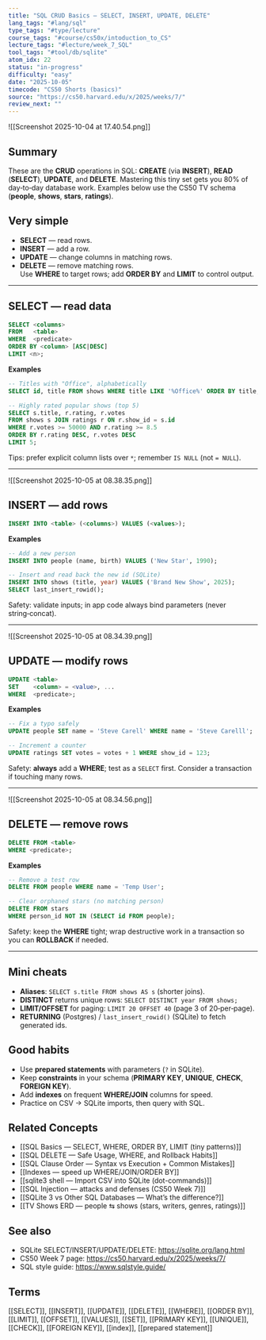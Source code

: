 ```yaml
---
title: "SQL CRUD Basics — SELECT, INSERT, UPDATE, DELETE"  
lang_tags: "#lang/sql"
type_tags: "#type/lecture"
course_tags: "#course/cs50x/intoduction_to_CS"
lecture_tags: "#lecture/week_7_SQL"
tool_tags: "#tool/db/sqlite"
atom_idx: 22
status: "in-progress"
difficulty: "easy"
date: "2025-10-05"
timecode: "CS50 Shorts (basics)"
source: "https://cs50.harvard.edu/x/2025/weeks/7/"
review_next: ""
---
```


![[Screenshot 2025-10-04 at 17.40.54.png]]

## Summary
These are the **CRUD** operations in SQL: **CREATE** (via **INSERT**), **READ** (**SELECT**), **UPDATE**, and **DELETE**. Mastering this tiny set gets you 80% of day‑to‑day database work. Examples below use the CS50 TV schema (**people**, **shows**, **stars**, **ratings**).

## Very simple
- **SELECT** — read rows.  
- **INSERT** — add a row.  
- **UPDATE** — change columns in matching rows.  
- **DELETE** — remove matching rows.  
Use **WHERE** to target rows; add **ORDER BY** and **LIMIT** to control output.

---

## SELECT — read data
```sql
SELECT <columns>
FROM   <table>
WHERE  <predicate>
ORDER BY <column> [ASC|DESC]
LIMIT <n>;
```
**Examples**
```sql
-- Titles with "Office", alphabetically
SELECT id, title FROM shows WHERE title LIKE '%Office%' ORDER BY title;

-- Highly rated popular shows (top 5)
SELECT s.title, r.rating, r.votes
FROM shows s JOIN ratings r ON r.show_id = s.id
WHERE r.votes >= 50000 AND r.rating >= 8.5
ORDER BY r.rating DESC, r.votes DESC
LIMIT 5;
```
Tips: prefer explicit column lists over `*`; remember `IS NULL` (not `= NULL`).

---

![[Screenshot 2025-10-05 at 08.38.35.png]]

## INSERT — add rows
```sql
INSERT INTO <table> (<columns>) VALUES (<values>);
```
**Examples**
```sql
-- Add a new person
INSERT INTO people (name, birth) VALUES ('New Star', 1990);

-- Insert and read back the new id (SQLite)
INSERT INTO shows (title, year) VALUES ('Brand New Show', 2025);
SELECT last_insert_rowid();
```
Safety: validate inputs; in app code always bind parameters (never string‑concat).

---

![[Screenshot 2025-10-05 at 08.34.39.png]]

## UPDATE — modify rows
```sql
UPDATE <table>
SET    <column> = <value>, ...
WHERE  <predicate>;
```
**Examples**
```sql
-- Fix a typo safely
UPDATE people SET name = 'Steve Carell' WHERE name = 'Steve Carelll';

-- Increment a counter
UPDATE ratings SET votes = votes + 1 WHERE show_id = 123;
```
Safety: **always** add a **WHERE**; test as a `SELECT` first. Consider a transaction if touching many rows.

---

![[Screenshot 2025-10-05 at 08.34.56.png]]

## DELETE — remove rows
```sql
DELETE FROM <table>
WHERE <predicate>;
```
**Examples**
```sql
-- Remove a test row
DELETE FROM people WHERE name = 'Temp User';

-- Clear orphaned stars (no matching person)
DELETE FROM stars
WHERE person_id NOT IN (SELECT id FROM people);
```
Safety: keep the **WHERE** tight; wrap destructive work in a transaction so you can **ROLLBACK** if needed.

---

## Mini cheats
- **Aliases**: `SELECT s.title FROM shows AS s` (shorter joins).  
- **DISTINCT** returns unique rows: `SELECT DISTINCT year FROM shows;`  
- **LIMIT/OFFSET** for paging: `LIMIT 20 OFFSET 40` (page 3 of 20‑per‑page).  
- **RETURNING** (Postgres) / `last_insert_rowid()` (SQLite) to fetch generated ids.

## Good habits
- Use **prepared statements** with parameters (`?` in SQLite).  
- Keep **constraints** in your schema (**PRIMARY KEY**, **UNIQUE**, **CHECK**, **FOREIGN KEY**).  
- Add **indexes** on frequent **WHERE/JOIN** columns for speed.  
- Practice on CSV → SQLite imports, then query with SQL.

## Related Concepts
- [[SQL Basics — SELECT, WHERE, ORDER BY, LIMIT (tiny patterns)]]
- [[SQL DELETE — Safe Usage, WHERE, and Rollback Habits]]
- [[SQL Clause Order — Syntax vs Execution + Common Mistakes]]
- [[Indexes — speed up WHERE/JOIN/ORDER BY]]
- [[sqlite3 shell — Import CSV into SQLite (dot-commands)]]
- [[SQL Injection — attacks and defenses (CS50 Week 7)]]
- [[SQLite 3 vs Other SQL Databases — What’s the difference?]]
- [[TV Shows ERD — people ⇆ shows (stars, writers, genres, ratings)]]

## See also
- SQLite SELECT/INSERT/UPDATE/DELETE: https://sqlite.org/lang.html  
- CS50 Week 7 page: https://cs50.harvard.edu/x/2025/weeks/7/  
- SQL style guide: https://www.sqlstyle.guide/

## Terms
[[SELECT]], [[INSERT]], [[UPDATE]], [[DELETE]], [[WHERE]], [[ORDER BY]], [[LIMIT]], [[OFFSET]], [[VALUES]], [[SET]], [[PRIMARY KEY]], [[UNIQUE]], [[CHECK]], [[FOREIGN KEY]], [[index]], [[prepared statement]]
